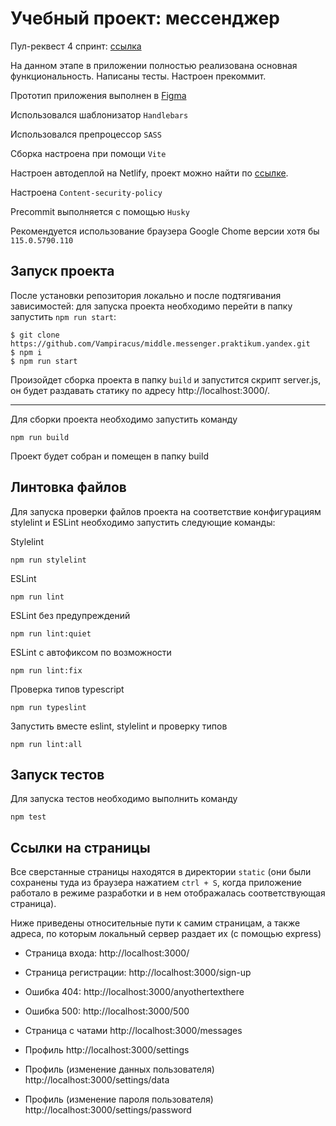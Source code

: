 # Учебный проект: мессенджер

Пул-реквест 4 спринт: [ссылка](https://github.com/Vampiracus/middle.messenger.praktikum.yandex/pull/6)

На данном этапе в приложении полностью реализована основная функциональность. Написаны тесты. Настроен прекоммит.

Прототип приложения выполнен в [Figma](https://www.figma.com/file/7UINrrRL12ICT0lXqvFVbi/Messenger-Proto?type=design&node-id=0%3A1&mode=design&t=GvKlX8atBnVE22LR-1 "кликните, чтобы перейти по ссылке")

Использовался шаблонизатор `Handlebars`

Использовался препроцессор `SASS`

Сборка настроена при помощи `Vite`

Настроен автодеплой на Netlify, проект можно найти по [ссылке](https://cosmic-piroshki-2466bd.netlify.app/ "кликните, чтобы перейти по ссылке").

Настроена `Content-security-policy`

Precommit выполняется с помощью `Husky`

Рекомендуется использование браузера Google Chome версии хотя бы `115.0.5790.110`

## Запуск проекта
После установки репозитория локально и после подтягивания зависимостей: для запуска проекта необходимо перейти в папку запустить `npm run start`:
```
$ git clone https://github.com/Vampiracus/middle.messenger.praktikum.yandex.git
$ npm i
$ npm run start
```
Произойдет сборка проекта в папку `build` и запустится скрипт server.js, он будет раздавать статику по адресу http://localhost:3000/. 

---

Для сборки проекта необходимо запустить команду
```
npm run build
```
Проект будет собран и помещен в папку build

## Линтовка файлов

Для запуска проверки файлов проекта на соответствие конфигурациям stylelint и ESLint необходимо запустить следующие команды:

Stylelint
```
npm run stylelint
```

ESLint
```
npm run lint
```

ESLint без предупреждений
```
npm run lint:quiet
```

ESLint с автофиксом по возможности
```
npm run lint:fix
```

Проверка типов typescript
```
npm run typeslint
```

Запустить вместе eslint, stylelint и проверку типов
```
npm run lint:all
```

## Запуск тестов

Для запуска тестов необходимо выполнить команду
```
npm test
```

## Ссылки на страницы

Все сверстанные страницы находятся в директории `static` (они были сохранены туда из браузера нажатием `ctrl + S`, когда приложение работало в режиме разработки и в нем отображалась соответствующая страница). 

Ниже приведены относительные пути к самим страницам, а также адреса, по которым локальный сервер раздает их (с помощью express)

- Страница входа: http://localhost:3000/

- Страница регистрации: http://localhost:3000/sign-up

- Ошибка 404: http://localhost:3000/anyothertexthere

- Ошибка 500: http://localhost:3000/500

- Страница с чатами http://localhost:3000/messages

- Профиль http://localhost:3000/settings

- Профиль (изменение данных пользователя) http://localhost:3000/settings/data

- Профиль (изменение пароля пользователя) http://localhost:3000/settings/password
